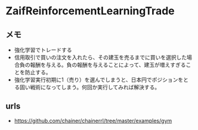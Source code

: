 # ZaifReinforcementLearningTrade

## メモ

- 強化学習でトレードする
- 信用取引で買いの注文を入れたら、その建玉を売るまでに買いを選択した場合負の報酬を与える。負の報酬を与えることによって、建玉が増えすぎることを防止する。
- 強化学習実行初期に1（売り）を選んでしまうと、日本円でポジションをとる固い戦術になってしまう。何回か実行してみれば解決する。

## urls
- https://github.com/chainer/chainerrl/tree/master/examples/gym
